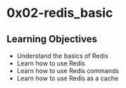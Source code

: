 <h1>0x02-redis_basic</h1>
<h2>Learning Objectives</h2>
<ul>
<li>Understand the basics of Redis</li>
<li>Learn how to use Redis</li>
<li>Learn how to use Redis commands</li>
<li>Learn how to use Redis as a cache</li>
</ul>
